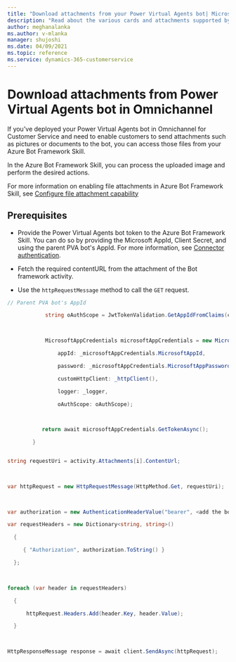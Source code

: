 ```yaml
---
title: "Download attachments from your Power Virtual Agents bot| Microsoft Docs"
description: "Read about the various cards and attachments supported by various channels."
author: meghanalanka
ms.author: v-mlanka
manager: shujoshi
ms.date: 04/09/2021
ms.topic: reference
ms.service: dynamics-365-customerservice
---
```


# Download attachments from Power Virtual Agents bot in Omnichannel

If you've deployed your Power Virtual Agents bot in Omnichannel for Customer Service and need to enable customers to send attachments such as pictures or documents to the bot, you can access those files from your Azure Bot Framework Skill. 

In the Azure Bot Framework Skill, you can process the uploaded image and perform the desired actions. 

For more information on enabling file attachments in Azure Bot Framework Skill, see [Configure file attachment capability](configure-file-attachment.md)

## Prerequisites

- Provide the Power Virtual Agents bot token to the Azure Bot Framework Skill. You can do so by providing the Microsoft AppId, Client Secret, and using the parent PVA bot's AppId. For more information, see [Connector authentication](https://docs.microsoft.com/azure/bot-service/rest-api/bot-framework-rest-connector-authentication?view=azure-bot-service-4.0).

- Fetch the required contentURL from the attachment of the Bot framework activity.

- Use the `httpRequestMessage` method to call the `GET` request.

``` csharp
// Parent PVA bot's AppId 

            string oAuthScope = JwtTokenValidation.GetAppIdFromClaims(claimsIdentity.Claims); 

 

            MicrosoftAppCredentials microsoftAppCredentials = new MicrosoftAppCredentials( 

                appId: _microsoftAppCredentials.MicrosoftAppId, 

                password: _microsoftAppCredentials.MicrosoftAppPassword, 

                customHttpClient: _httpClient(), 

                logger: _logger, 

                oAuthScope: oAuthScope); 

 

           return await microsoftAppCredentials.GetTokenAsync(); 

        } 

```

``` csharp

string requestUri = activity.Attachments[i].ContentUrl; 

 

var httpRequest = new HttpRequestMessage(HttpMethod.Get, requestUri); 

  

var authorization = new AuthenticationHeaderValue("bearer", <add the botToken here>); 

var requestHeaders = new Dictionary<string, string>() 

  { 

     { "Authorization", authorization.ToString() } 

  }; 

 

foreach (var header in requestHeaders) 

  { 

      httpRequest.Headers.Add(header.Key, header.Value); 

  } 

 

HttpResponseMessage response = await client.SendAsync(httpRequest); 

```


 
